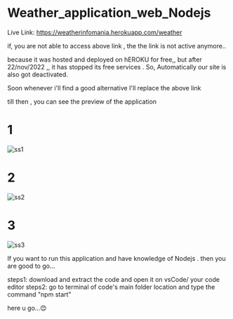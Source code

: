 # Weather_application_web_Nodejs

Live Link:
https://weatherinfomania.herokuapp.com/weather

if, you are not able to access above link , the the link is not active anymore..

because it was hosted and deployed on hEROKU for free,, but after 22/nov/2022 ,, it has stopped its free services . So, Automatically our site is also got deactivated.

Soon whenever i'll find a good alternative I'll replace the above link

till then , you can see the preview of the application

# 1
![ss1](https://user-images.githubusercontent.com/107019903/207788719-bd4a8fbc-048b-4d0f-9465-9f2c8fc8daf7.png)


# 2
![ss2](https://user-images.githubusercontent.com/107019903/207788753-15e584ec-9fa5-41d5-804e-c7b84fd0150a.png)


# 3
![ss3](https://user-images.githubusercontent.com/107019903/207788784-1f0371f7-a418-424e-890a-2165046aa5b8.png)



If you want to run this application and have knowledge of Nodejs . then you are good to go...

steps1: download and extract the code and open it on vsCode/ your code editor
steps2: go to terminal of code's main folder location and type the command 
        "npm start"
        
here u go...😊
